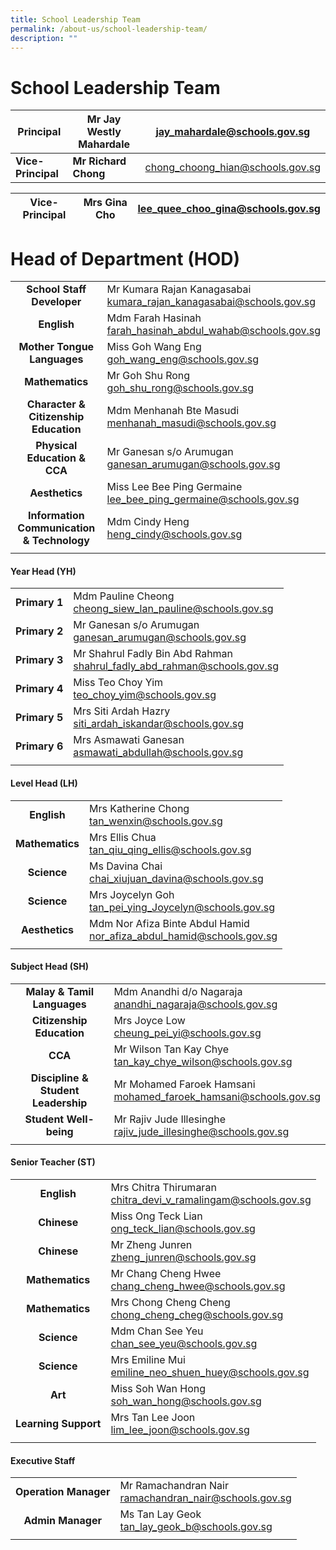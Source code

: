 ```yaml
---
title: School Leadership Team
permalink: /about-us/school-leadership-team/
description: ""
---
```

# School Leadership Team


| Principal |Mr Jay Westly Mahardale | jay_mahardale@schools.gov.sg |
| -------- | -------- | -------- |
| **Vice-Principal**  | **Mr Richard Chong**| chong_choong_hian@schools.gov.sg |

|Vice-Principal| Mrs Gina Cho| lee_quee_choo_gina@schools.gov.sg|
| -------- | -------- | -------- |









# Head of Department (HOD)

|   |   |
|:-:|---|
| **School Staff Developer**  | Mr Kumara Rajan Kanagasabai<br>[kumara\_rajan\_kanagasabai@schools.gov.sg](mailto:kumara_rajan_kanagasabai@schools.gov.sg)  |
| **English**  | Mdm Farah Hasinah<br>[farah\_hasinah\_abdul\_wahab@schools.gov.sg](mailto:farah_hasinah_abdul_wahab@schools.gov.sg)  |
| **Mother Tongue Languages**  | Miss Goh Wang Eng<br>[goh\_wang\_eng@schools.gov.sg](mailto:goh_wang_eng@schools.gov.sg)  |
| **Mathematics**  | Mr Goh Shu Rong<br>[goh\_shu\_rong@schools.gov.sg](mailto:goh_shu_rong@schools.gov.sg)  |
| **Character &amp; Citizenship Education** | Mdm Menhanah Bte Masudi<br>[menhanah\_masudi@schools.gov.sg](mailto:menhanah_masudi@schools.gov.sg)  |
| **Physical Education &amp; CCA**  | Mr Ganesan s/o Arumugan<br>[ganesan\_arumugan@schools.gov.sg](mailto:ganesan_arumugan@schools.gov.sg)  |
| **Aesthetics**  | Miss Lee Bee Ping Germaine<br>[lee\_bee\_ping\_germaine@schools.gov.sg](mailto:lee_bee_ping_germaine@schools.gov.sg)  |
| **Information Communication &amp; Technology**  | Mdm Cindy Heng<br>[heng\_cindy@schools.gov.sg](mailto:heng_cindy@schools.gov.sg)  |
|   |   |

#### Year Head (YH)

|   |   |
|:-:|---|
| **Primary 1**  | Mdm Pauline Cheong<br>[cheong\_siew\_lan\_pauline@schools.gov.sg](mailto:cheong_siew_lan_pauline@schools.gov.sg)  |
| **Primary 2**  | Mr Ganesan s/o Arumugan<br>[ganesan\_arumugan@schools.gov.sg](mailto:ganesan_arumugan@schools.gov.sg)  |
| **Primary 3**  | Mr Shahrul Fadly Bin Abd Rahman<br>[shahrul\_fadly\_abd\_rahman@schools.gov.sg](mailto:shahrul_fadly_abd_rahman@schools.gov.sg)  |
| **Primary 4**  | Miss Teo Choy Yim<br>[teo\_choy\_yim@schools.gov.sg](mailto:teo_choy_yim@schools.gov.sg)  |
| **Primary 5**  | Mrs Siti Ardah Hazry<br>[siti\_ardah\_iskandar@schools.gov.sg](mailto:asmawati_abdullah@schools.gov.sg)  |
| **Primary 6**  | Mrs Asmawati Ganesan<br>[asmawati\_abdullah@schools.gov.sg](mailto:asmawati_abdullah@schools.gov.sg)  |
|   |   |

#### Level Head (LH)

|   |   |
|:-:|---|
| **English**  | Mrs Katherine Chong<br>[tan\_wenxin@schools.gov.sg](mailto:tan_wenxin@schools.gov.sg)  |
| **Mathematics**  | Mrs Ellis Chua<br>[tan\_qiu\_qing\_ellis@schools.gov.sg](mailto:tan_qiu_qing_ellis@schools.gov.sg)  |
| **Science**  | Ms Davina Chai<br>[chai\_xiujuan\_davina@schools.gov.sg](mailto:chai_xiujuan_davina@schools.gov.sg)  |
| **Science**   | Mrs Joycelyn Goh <br> [tan\_pei\_ying\_Joycelyn@schools.gov.sg](mailto:Tan_Pei_Ying_Joycelyn@schools.gov.sg) |
| **Aesthetics**  | Mdm Nor Afiza Binte Abdul Hamid<br>[nor\_afiza\_abdul\_hamid@schools.gov.sg](mailto:nor_afiza_abdul_hamid@schools.gov.sg)  |
|   |   |

#### Subject Head (SH)

|   |   |
|:-:|---|
| **Malay &amp; Tamil Languages**  | Mdm Anandhi d/o Nagaraja<br>[anandhi\_nagaraja@schools.gov.sg](mailto:anandhi_nagaraja@schools.gov.sg)  |
| **Citizenship Education**  | Mrs Joyce Low<br>[cheung\_pei\_yi@schools.gov.sg](mailto:cheung_pei_yi@schools.gov.sg)  |
| **CCA**  | Mr Wilson Tan Kay Chye<br>[tan\_kay\_chye\_wilson@schools.gov.sg](mailto:tan_kay_chye_wilson@schools.gov.sg)  |
| **Discipline &amp; Student Leadership**  | Mr Mohamed Faroek Hamsani<br>[mohamed\_faroek\_hamsani@schools.gov.sg](mailto:mohamed_faroek_hamsani@schools.gov.sg)  |
| **Student Well-being**  | Mr Rajiv Jude Illesinghe<br>[rajiv\_jude\_illesinghe@schools.gov.sg](mailto:rajiv_jude_illesinghe@schools.gov.sg)  |
|   |   |

#### Senior Teacher (ST)

|   |   |
|:-:|---|
| **English**  | Mrs Chitra Thirumaran<br>[chitra\_devi\_v\_ramalingam@schools.gov.sg](mailto:chitra_devi_v_ramalingam@schools.gov.sg)  |
| **Chinese**  | Miss Ong Teck Lian<br>[ong\_teck\_lian@schools.gov.sg](mailto:ong_teck_lian@schools.gov.sg)  |
| **Chinese**  | Mr Zheng Junren<br>[zheng\_junren@schools.gov.sg](mailto:zheng_junren@schools.gov.sg)  |
| **Mathematics**  | Mr Chang Cheng Hwee<br>[chang\_cheng\_hwee@schools.gov.sg](mailto:chang_cheng_hwee@schools.gov.sg)  |
| **Mathematics**  | Mrs Chong Cheng Cheng<br>[chong\_cheng\_cheg@schools.gov.sg](mailto:chong_cheng_cheng@schools.gov.sg)  |
| **Science**  | Mdm Chan See Yeu<br>[chan\_see\_yeu@schools.gov.sg](mailto:chan_see_yeu@schools.gov.sg)  |
| **Science**  |  Mrs Emiline Mui<br>[emiline\_neo\_shuen\_huey@schools.gov.sg](mailto:emiline_neo_shuen_huey@schools.gov.sg) |
| **Art**  | Miss Soh Wan Hong<br>[soh\_wan\_hong@schools.gov.sg](mailto:soh_wan_hong@schools.gov.sg)  |
| **Learning Support**  | Mrs Tan Lee Joon<br>[lim\_lee\_joon@schools.gov.sg](mailto:lim_lee_joon@schools.gov.sg)  |
|   |   |

#### Executive Staff

|   |   |
|:-:|---|
| **Operation Manager**  | Mr Ramachandran Nair<br>[ramachandran\_nair@schools.gov.sg](mailto:ramachandran_nair@schools.gov.sg)  |
| **Admin Manager**  | Ms Tan Lay Geok<br>[tan_lay_geok_b@schools.gov.sg](mailto:tan\_lay\_geok\_b@schools.gov.sg) |
|   |   |